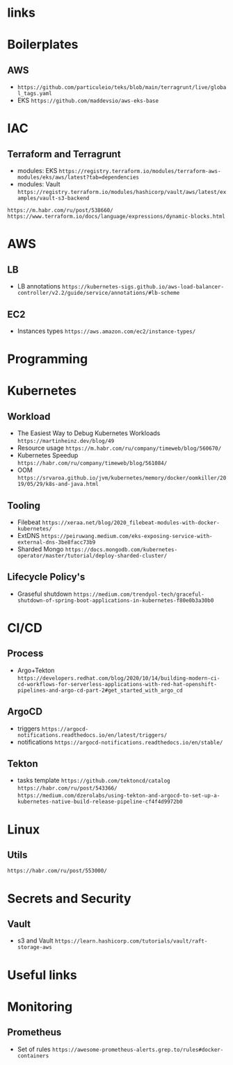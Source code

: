 # links


# Boilerplates 

## AWS

- `https://github.com/particuleio/teks/blob/main/terragrunt/live/global_tags.yaml`
- EKS `https://github.com/maddevsio/aws-eks-base`


# IAC

## Terraform and Terragrunt

- modules: EKS `https://registry.terraform.io/modules/terraform-aws-modules/eks/aws/latest?tab=dependencies`
- modules: Vault `https://registry.terraform.io/modules/hashicorp/vault/aws/latest/examples/vault-s3-backend`


`https://m.habr.com/ru/post/538660/`
`https://www.terraform.io/docs/language/expressions/dynamic-blocks.html`

# AWS

## LB

- LB annotations `https://kubernetes-sigs.github.io/aws-load-balancer-controller/v2.2/guide/service/annotations/#lb-scheme`

## EC2

- Instances types `https://aws.amazon.com/ec2/instance-types/`

# Programming

# Kubernetes

## Workload

- The Easiest Way to Debug Kubernetes Workloads `https://martinheinz.dev/blog/49`
- Resource usage `https://m.habr.com/ru/company/timeweb/blog/560670/`
- Kubernetes Speedup `https://habr.com/ru/company/timeweb/blog/561084/`
- OOM `https://srvaroa.github.io/jvm/kubernetes/memory/docker/oomkiller/2019/05/29/k8s-and-java.html`

## Tooling 

- Filebeat `https://xeraa.net/blog/2020_filebeat-modules-with-docker-kubernetes/`
- ExtDNS `https://peiruwang.medium.com/eks-exposing-service-with-external-dns-3be8facc73b9`
- Sharded Mongo `https://docs.mongodb.com/kubernetes-operator/master/tutorial/deploy-sharded-cluster/`

## Lifecycle Policy's

- Graseful shutdown `https://medium.com/trendyol-tech/graceful-shutdown-of-spring-boot-applications-in-kubernetes-f80e0b3a30b0`


# CI/CD


## Process

- Argo+Tekton `https://developers.redhat.com/blog/2020/10/14/building-modern-ci-cd-workflows-for-serverless-applications-with-red-hat-openshift-pipelines-and-argo-cd-part-2#get_started_with_argo_cd`

## ArgoCD

- triggers `https://argocd-notifications.readthedocs.io/en/latest/triggers/`
- notifications `https://argocd-notifications.readthedocs.io/en/stable/`


## Tekton


- tasks template `https://github.com/tektoncd/catalog`
`https://habr.com/ru/post/543366/`
`https://medium.com/dzerolabs/using-tekton-and-argocd-to-set-up-a-kubernetes-native-build-release-pipeline-cf4f4d9972b0`

# Linux 

## Utils

`https://habr.com/ru/post/553000/`


# Secrets and Security 

## Vault 

- s3 and Vault `https://learn.hashicorp.com/tutorials/vault/raft-storage-aws`

# Useful links



# Monitoring 

## Prometheus

- Set of rules `https://awesome-prometheus-alerts.grep.to/rules#docker-containers`
